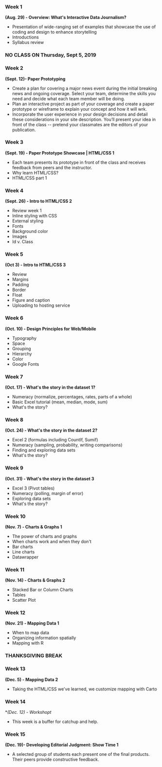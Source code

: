 

### Week 1 
**(Aug. 29) - Overview: What's Interactive Data Journalism?**
* Presentation of wide-ranging set of examples that showcase the use of coding and design to enhance storytelling
* Introductions
* Syllabus review

### NO CLASS ON Thursday, Sept 5, 2019 

### Week 2
**(Sept. 12)- Paper Prototyping**

* Create a plan for covering a major news event during the initial breaking news and ongoing coverage. Select your team, determine the skills you need and decide what each team member will be doing.
* Plan an interactive project as part of your coverage and create a paper prototype or wireframe to explain your concept and how it will wrk. 
* Incorporate the user experience in your design decisions and detail these considerations in your site description. You’ll present your idea in front of the class -- pretend your classmates are the editors of your publication. 

### Week 3
**(Sept. 19) - Paper Prototype Showcase | HTML/CSS 1**
* Each team presents its prototype in front of the class and receives feedback from peers and the instructor.
* Why learn HTML/CSS?
* HTML/CSS part 1

### Week 4 
**(Sept. 26) - Intro to HTML/CSS 2**
* Review week 1
* Inline styling with CSS
* External styling
* Fonts
* Background color 
* Images 
* Id v. Class

### Week 5 
**(Oct 3) - Intro to HTML/CSS 3**
* Review 
* Margins
* Padding
* Border
* Float
* Figure and caption 
* Uploading to hosting service

### Week 6 
**(Oct. 10) - Design Principles for Web/Mobile**
* Typography
* Space
* Grouping
* Hierarchy 
* Color
* Google Fonts

### Week 7 
**(Oct. 17) - What's the story in the dataset 1?**
* Numeracy (normalize, percentages, rates, parts of a whole)
* Basic Excel tutorial (mean, median, mode, sum)
* What's the story? 

### Week 8 
**(Oct. 24) - What's the story in the dataset 2?**
* Excel 2 (formulas including CountIf, Sumif)
* Numeracy (sampling, probability, writing comparisons)
* Finding and exploring data sets 
* What's the story?

### Week 9 
**(Oct. 31) - What's the story in the dataset 3**
* Excel 3 (Pivot tables)
* Numeracy (polling, margin of error)
* Exploring data sets
* What's the story?

### Week 10 
**(Nov. 7) - Charts & Graphs 1**
* The power of charts and graphs
* When charts work and when they don't
* Bar charts
* Line charts
* Datawrapper

### Week 11 
**(Nov. 14) - Charts & Graphs 2**
* Stacked Bar or Column Charts
* Tables
* Scatter Plot

### Week 12 
**(Nov. 21) - Mapping Data 1**
* When to map data
* Organizing information spatially 
* Mapping with R

### THANKSGIVING BREAK 

### Week 13
**(Dec. 5) - Mapping Data 2** 
* Taking the HTML/CSS we've learned, we customize mapping with Carto

### Week 14
**(Dec. 12) - Workshopt*
* This week is a buffer for catchup and help.

### Week 15 
**(Dec. 19)- Developing Editorial Judgment: Show Time 1**
* A selected group of students each present one of the final products. Their peers provide constructive feedback. 


